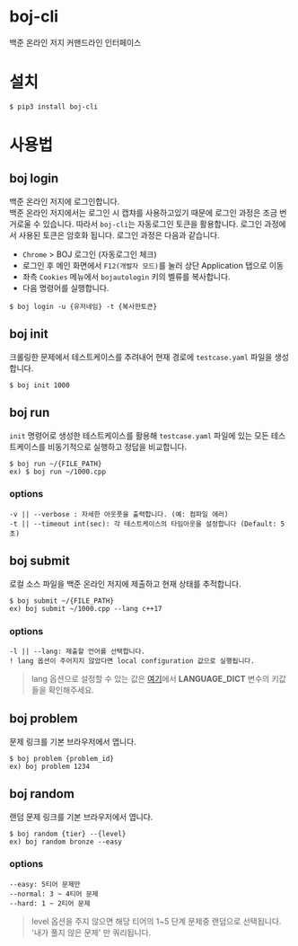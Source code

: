 # boj-cli

백준 온라인 저지 커맨드라인 인터페이스 

# 설치
`$ pip3 install boj-cli`

# 사용법

## boj login
백준 온라인 저지에 로그인합니다.  
백준 온라인 저지에서는 로그인 시 캡챠를 사용하고있기 때문에 로그인 과정은 조금 번거로울 수 있습니다. 
따라서 `boj-cli`는 자동로그인 토큰을 활용합니다. 로그인 과정에서 사용된 토큰은 암호화 됩니다.
로그인 과정은 다음과 같습니다.

- `Chrome` > BOJ 로그인 (자동로그인 체크)
- 로그인 후 메인 화면에서 `F12(개발자 모드)`를 눌러 상단 Application 탭으로 이동
- 좌측 `Cookies` 메뉴에서 `bojautologin` 키의 벨류를 복사합니다.
- 다음 명령어를 실행합니다.

`$ boj login -u {유저네임} -t {복사한토큰}`

## boj init
크롤링한 문제에서 테스트케이스를 추려내어 현재 경로에 `testcase.yaml` 파일을 생성합니다.

`$ boj init 1000`

## boj run
`init` 명령어로 생성한 테스트케이스를 활용해 `testcase.yaml` 파일에 있는 모든 테스트케이스를 비동기적으로 실행하고
정답을 비교합니다.

```
$ boj run ~/{FILE_PATH}
ex) $ boj run ~/1000.cpp
```
### options
```
-v || --verbose : 자세한 아웃풋을 출력합니다. (예: 컴파일 에러)  
-t || --timeout int(sec): 각 테스트케이스의 타임아웃을 설정합니다 (Default: 5초)
```

## boj submit
로컬 소스 파일을 백준 온라인 저지에 제출하고 현재 상태를 추적합니다.
```
$ boj submit ~/{FILE_PATH}
ex) boj submit ~/1000.cpp --lang c++17
```
### options
```
-l || --lang: 제출할 언어를 선택합니다.
! lang 옵션이 주어지지 않았다면 local configuration 값으로 실행됩니다.
```
> lang 옵션으로 설정할 수 있는 값은 [여기](https://github.com/xvzc/boj-cli/blob/main/boj/core/__init__.py#L12)에서 **LANGUAGE_DICT** 변수의 키값들을 확인해주세요.  


## boj problem
문제 링크를 기본 브라우저에서 엽니다.
```
$ boj problem {problem_id}
ex) boj problem 1234
```

## boj random
랜덤 문제 링크를 기본 브라우저에서 엽니다.
```
$ boj random {tier} --{level}
ex) boj random bronze --easy
```
### options
```
--easy: 5티어 문제만
--normal: 3 ~ 4티어 문제
--hard: 1 ~ 2티어 문제
```
> level 옵션을 주지 않으면 해당 티어의 1~5 단계 문제중 랜덤으로 선택됩니다.  
> '내가 풀지 않은 문제' 만 쿼리됩니다.
